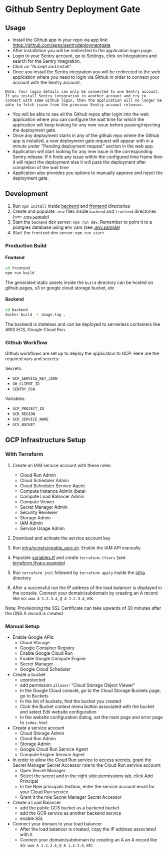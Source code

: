# Github Sentry Deployment Gate

## Usage

- Install the Github app in your repo via app link: https://github.com/apps/sentrydeploymentgate
- After installation you will be redirected to the application login page.
- Login to your Sentry account, go to Settings, click on Integrations and search for the Sentry integration.
- Click on "Accept and Install".
- Once you install the Sentry integration you will be redirected to the web application where you need to login via Github in order to connect your account with the Sentry account.

`Note: Your login details can only be connected to one Sentry account. If you install Sentry integration in another account and try to connect with same Github login, then the application will no longer be able to fetch issue from the previous Sentry account releases.`

- You will be able to see all the Github repos after login into the web application where you can configure the wait time for which the application will keep looking for any new issue before passing/rejecting the deployment gate.
- Once any deployment starts in any of the github repo where the Github app is installed, a new deployment gate request will appear with in a minute under "Pending deployment request" section in the web app.
- Application will start looking for any new issue in the corresponding Sentry release. If it finds any issue within the configured time frame then it will reject the deployment else it will pass the deployment after completion of the wait time
- Application also provides you options to manually approve and reject the deployment gate.

## Development

1. Run `npm install` inside [backend](./backend/) and [frontend](./frontend/) directories
2. Create and populate `.env` files inside `backend` and `frontend` directories (see [.env.sample](./.env.sample))
3. Start the `backend` dev server: `npm run dev`. Remember to point it to a postgres database using env vars (see [.env.sample](./.env.sample))
4. Start the `frontend` dev server: `npm run start`

### Production Build

#### Frontend

```sh
cd frontend
npm run build
```

The generated static assets inside the `build` directory can be hosted on github pages, s3 or google cloud storage bucket, etc

#### Backend

```sh
cd backend
docker build -t image:tag .
```

The backend is stateless and can be deployed to serverless containers like AWS ECS, Google Cloud Run.

### Github Workflow

Github workflows are set up to deploy the application to GCP. Here are the required vars and secrets:

Secrets:

- `GCP_SERVICE_KEY_JSON`
- `GH_CLIENT_ID`
- `SENTRY_DSN`

Variables:

- `GCP_PROJECT_ID`
- `GCR_REGION`
- `GCR_SERVICE_NAME`
- `GCS_BUCKET`

## GCP Infrastructure Setup

### With Terraform

1. Create an IAM service account with these roles:

   - Cloud Run Admin
   - Cloud Scheduler Admin
   - Cloud Scheduler Service Agent
   - Compute Instance Admin (beta)
   - Compute Load Balancer Admin
   - Compute Viewer
   - Secret Manager Admin
   - Security Reviewer
   - Storage Admin
   - IAM Admin
   - Service Usage Admin

2. Download and activate the service account key
3. Run [infra/scripts/enable_apis.sh](./infra/scripts/enable_apis.sh). Enable the IAM API manually
4. Populate [variables.tf](./infra/variables.tf) and create `terraform.tfvars` (see [terraform.tfvars.example](./infra/terraform.tfvars.example))
5. Run `terraform init` followed by `terraform apply` inside the [infra](./infra/) directory
6. After a successful run the IP address of the load balancer is displayed in the console. Connect your domain/subdomain by creating an A record like so: `www A 1.2.3.4`, `@ A 1.2.3.4`, etc

Note: Provisioning the SSL Certificate can take upwards of 30 minutes after the DNS A record is created

### Manual Setup

- Enable Google APIs:
  - Cloud Storage
  - Google Container Registry
  - Enable Google Cloud Run
  - Enable Google Compute Engine
  - Secret Manager
  - Google Cloud Scheduler
- Create a bucket
  - unprotected
  - add permission `alluser`: "Cloud Storage Object Viewer"
  - In the Google Cloud console, go to the Cloud Storage Buckets page, go to Buckets
  - In the list of buckets, find the bucket you created
  - Click the Bucket context menu button associated with the bucket and select Edit website configuration
  - In the website configuration dialog, set the main page and error page to `index.html`
- Create a service account
  - Cloud Storage Admin
  - Cloud Run Admin
  - Storage Admin
  - Google Cloud Run Service Agent
  - Compute Engine Service Agent
- In order to allow the Cloud Run service to access secrets, grant the Secret Manager Secret Accessor role to the Cloud Run service account:
  - Open Secret Manager
  - Select the secret and in the right side permissions tab, click Add Principal
  - In the New principals textbox, enter the service account email for your Cloud Run service
  - Grant it the role Secret Manager Secret Accessor
- Create a Load Balancer
  - add the public GCS bucket as a backend bucket
  - add the GCR service as another backend service
  - enable SSL
- Connect your domain to your load balancer
  - After the load balancer is created, copy the IP address associated with it
  - Connect your domain/subdomain by creating an A an A record like so: `www A 1.2.3.4`, `@ A 1.2.3.4`, etc
